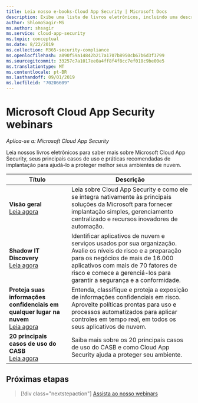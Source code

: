 ```yaml
---
title: Leia nosso e-books-Cloud App Security | Microsoft Docs
description: Exibe uma lista de livros eletrônicos, incluindo uma descrição.
author: ShlomoSagir-MS
ms.author: shsagir
ms.service: cloud-app-security
ms.topic: conceptual
ms.date: 8/22/2019
ms.collection: M365-security-compliance
ms.openlocfilehash: a890f59a14842b217a1707b8950cb67b6d3f3799
ms.sourcegitcommit: 33257c7a1017ee0a4ff8f4f8cc7ef018c9be00e5
ms.translationtype: MT
ms.contentlocale: pt-BR
ms.lasthandoff: 09/01/2019
ms.locfileid: "70206609"
---
```

# <a name="microsoft-cloud-app-security-webinars"></a>Microsoft Cloud App Security webinars

*Aplica-se a: Microsoft Cloud App Security*

Leia nossos livros eletrônicos para saber mais sobre Microsoft Cloud App Security, seus principais casos de uso e práticas recomendadas de implantação para ajudá-lo a proteger melhor seus ambientes de nuvem.

| Título | Descrição |
| --- | --- |
| **Visão geral**<br>[Leia agora](https://go.microsoft.com/fwlink/p/?linkid=2079728) | Leia sobre Cloud App Security e como ele se integra nativamente às principais soluções da Microsoft para fornecer implantação simples, gerenciamento centralizado e recursos inovadores de automação. |
| **Shadow IT Discovery**<br>[Leia agora](https://go.microsoft.com/fwlink/p/?linkid=2079805) | Identificar aplicativos de nuvem e serviços usados por sua organização. Avalie os níveis de risco e a preparação para os negócios de mais de 16.000 aplicativos com mais de 70 fatores de risco e comece a gerenciá-los para garantir a segurança e a conformidade. |
| **Proteja suas informações confidenciais em qualquer lugar na nuvem**<br>[Leia agora](https://go.microsoft.com/fwlink/p/?linkid=2079808) | Entenda, classifique e proteja a exposição de informações confidenciais em risco. Aproveite políticas prontas para uso e processos automatizados para aplicar controles em tempo real, em todos os seus aplicativos de nuvem. |
| **20 principais casos de uso do CASB**<br>[Leia agora](https://go.microsoft.com/fwlink/p/?linkid=2099428) | Saiba mais sobre os 20 principais casos de uso do CASB e como Cloud App Security ajuda a proteger seu ambiente. |

## <a name="next-steps"></a>Próximas etapas

> [!div class="nextstepaction"]
[Assista ao nosso webinars](webinars.md)
